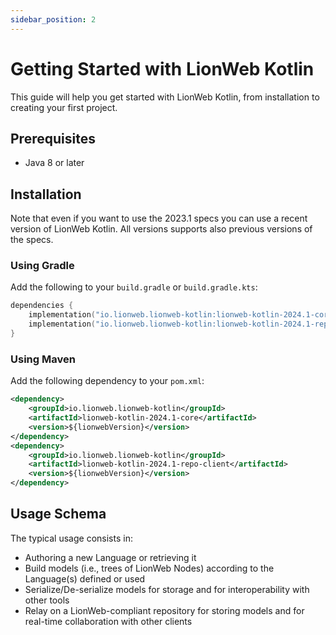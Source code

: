 ```yaml
---
sidebar_position: 2
---
```


# Getting Started with LionWeb Kotlin

This guide will help you get started with LionWeb Kotlin, from installation to creating your first project.

## Prerequisites

- Java 8 or later

## Installation

Note that even if you want to use the 2023.1 specs you can use a recent version of LionWeb Kotlin. All versions supports also previous versions of the specs.

### Using Gradle

Add the following to your `build.gradle` or `build.gradle.kts`:

```kotlin
dependencies {
    implementation("io.lionweb.lionweb-kotlin:lionweb-kotlin-2024.1-core:0.4.2")
    implementation("io.lionweb.lionweb-kotlin:lionweb-kotlin-2024.1-repo-client:0.4.2")
}
```

### Using Maven

Add the following dependency to your `pom.xml`:

```xml
<dependency>
    <groupId>io.lionweb.lionweb-kotlin</groupId>
    <artifactId>lionweb-kotlin-2024.1-core</artifactId>
    <version>${lionwebVersion}</version>
</dependency>
<dependency>
    <groupId>io.lionweb.lionweb-kotlin</groupId>
    <artifactId>lionweb-kotlin-2024.1-repo-client</artifactId>
    <version>${lionwebVersion}</version>
</dependency>
```

## Usage Schema

The typical usage consists in:
* Authoring a new Language or retrieving it
* Build models (i.e., trees of LionWeb Nodes) according to the Language(s) defined or used
* Serialize/De-serialize models for storage and for interoperability with other tools
* Relay on a LionWeb-compliant repository for storing models and for real-time collaboration with other clients
